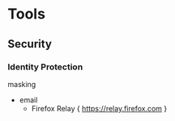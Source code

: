 # Tools
## Security
### Identity Protection

masking
- email
	- Firefox Relay { https://relay.firefox.com }

